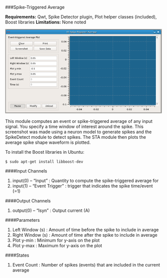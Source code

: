 ###Spike-Triggered Average

**Requirements:** Qwt, Spike Detector plugin, Plot helper classes (included), Boost libraries
**Limitations:** None noted

![Spite-Triggered Average GUI](spike-triggered-average.png)

<!--start-->
This module computes an event or spike-triggered average of any input signal. You specify a time window of interest around the spike. This screenshot was made using a neuron model to generate spikes and the SpikeDetect module to detect spikes. The STA module then plots the average spike shape waveform is plotted.
<!--end-->
To install the Boost libraries in Ubuntu:
````
$ sudo apt-get install libboost-dev
````

####Input Channels
1. input(0) – “Input” : Quantity to compute the spike-triggered average for
2. input(1) – “Event Trigger” : trigger that indicates the spike time/event (=1)

####Output Channels
1. output(0) – “Isyn” : Output current (A)

####Parameters
1. Left Window (s) : Amount of time before the spike to include in average
2. Right Window (s) : Amount of time after the spike to include in average
3. Plot y-min : Minimum for y-axis on the plot
4. Plot y-max : Maximum for y-axis on the plot

####States
1. Event Count : Number of spikes (events) that are included in the current average

<!--
Here is an example of how you can compute the average spike waveform of the [Connor-Stevens model neuron](https://github.com/RTXI/connor-stevens):

![EDIT THIS LINK](http://www.rtxi.org/wp-content/uploads/2010/04/STA1.png)
-->
